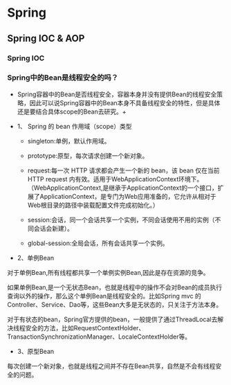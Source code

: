 # Spring

## Spring IOC & AOP 


### Spring IOC 







### Spring中的Bean是线程安全的吗？

* Spring容器中的Bean是否线程安全，容器本身并没有提供Bean的线程安全策略，因此可以说Spring容器中的Bean本身不具备线程安全的特性，但是具体还是要结合具体scope的Bean去研究。+

* 1、 Spring 的 bean 作用域（scope）类型

   * singleton:单例，默认作用域。

   * prototype:原型，每次请求创建一个新对象。

   * request:每一次 HTTP 请求都会产生一个新的 bean，该 bean 仅在当前 HTTP request 内有效。适用于WebApplicationContext环境下。
  （WebApplicationContext,是继承于ApplicationContext的一个接口，扩展了ApplicationContext，是专门为Web应用准备的，它允许从相对于Web根目录的路径中装载配置文件完成初始化。）

   * session:会话，同一个会话共享一个实例，不同会话使用不用的实例（不同会话会新建）。

   * global-session:全局会话，所有会话共享一个实例。

*  2、单例Bean

对于单例Bean,所有线程都共享一个单例实例Bean,因此是存在资源的竞争。

如果单例Bean,是一个无状态Bean，也就是线程中的操作不会对Bean的成员执行查询以外的操作，那么这个单例Bean是线程安全的。比如Spring mvc 的 Controller、Service、Dao等，这些Bean大多是无状态的，只关注于方法本身。

对于有状态的bean，Spring官方提供的bean，一般提供了通过ThreadLocal去解决线程安全的方法，比如RequestContextHolder、TransactionSynchronizationManager、LocaleContextHolder等。

* 3、原型Bean

每次创建一个新对象，也就是线程之间并不存在Bean共享，自然是不会有线程安全的问题。


